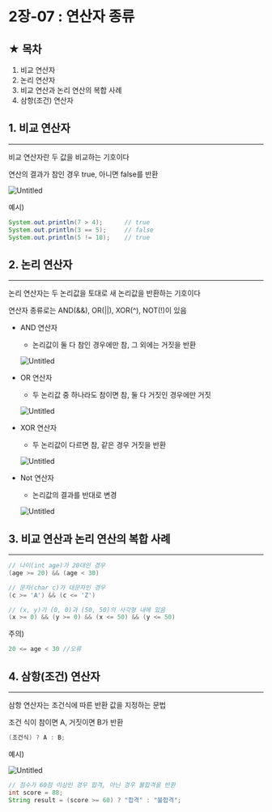 # 2장-07 : 연산자 종류

## ★ 목차

1. 비교 연산자
2. 논리 연산자
3. 비교 연산과 논리 연산의 복합 사례
4. 삼항(조건) 연산자

## 1. 비교 연산자

---

비교 연산자란 두 값을 비교하는 기호이다

연산의 결과가 참인 경우 true, 아니면 false를 반환

![Untitled](2%E1%84%8C%E1%85%A1%E1%86%BC-07%20%E1%84%8B%E1%85%A7%E1%86%AB%E1%84%89%E1%85%A1%E1%86%AB%E1%84%8C%E1%85%A1%20%E1%84%8C%E1%85%A9%E1%86%BC%E1%84%85%E1%85%B2%20be78083b140f4104806cd226dd53d8a2/Untitled.png)

 예시)

```java
System.out.println(7 > 4);      // true
System.out.println(3 == 5);     // false
System.out.println(5 != 10);    // true
```

## 2. 논리 연산자

---

논리 연산자는 두 논리값을 토대로 새 논리값을 반환하는 기호이다

연산자 종류로는 AND(&&), OR(||), XOR(^), NOT(!)이 있음

- AND 연산자
    - 논리값이 둘 다 참인 경우에만 참, 그 외에는 거짓을 반환
    
    ![Untitled](2%E1%84%8C%E1%85%A1%E1%86%BC-07%20%E1%84%8B%E1%85%A7%E1%86%AB%E1%84%89%E1%85%A1%E1%86%AB%E1%84%8C%E1%85%A1%20%E1%84%8C%E1%85%A9%E1%86%BC%E1%84%85%E1%85%B2%20be78083b140f4104806cd226dd53d8a2/Untitled%201.png)
    

 

- OR 연산자
    - 두 논리값 중 하나라도 참이면 참, 둘 다 거짓인 경우에만 거짓
    
    ![Untitled](2%E1%84%8C%E1%85%A1%E1%86%BC-07%20%E1%84%8B%E1%85%A7%E1%86%AB%E1%84%89%E1%85%A1%E1%86%AB%E1%84%8C%E1%85%A1%20%E1%84%8C%E1%85%A9%E1%86%BC%E1%84%85%E1%85%B2%20be78083b140f4104806cd226dd53d8a2/Untitled%202.png)
    

- XOR 연산자
    - 두 논리값이 다르면 참, 같은 경우 거짓을 반환
    
    ![Untitled](2%E1%84%8C%E1%85%A1%E1%86%BC-07%20%E1%84%8B%E1%85%A7%E1%86%AB%E1%84%89%E1%85%A1%E1%86%AB%E1%84%8C%E1%85%A1%20%E1%84%8C%E1%85%A9%E1%86%BC%E1%84%85%E1%85%B2%20be78083b140f4104806cd226dd53d8a2/Untitled%203.png)
    

- Not 연산자
    - 논리값의 결과를 반대로 변경
    
    ![Untitled](2%E1%84%8C%E1%85%A1%E1%86%BC-07%20%E1%84%8B%E1%85%A7%E1%86%AB%E1%84%89%E1%85%A1%E1%86%AB%E1%84%8C%E1%85%A1%20%E1%84%8C%E1%85%A9%E1%86%BC%E1%84%85%E1%85%B2%20be78083b140f4104806cd226dd53d8a2/Untitled%204.png)
    

## 3. 비교 연산과 논리 연산의 복합 사례

---

```java
// 나이(int age)가 20대인 경우
(age >= 20) && (age < 30)

// 문자(char c)가 대문자인 경우
(c >= 'A') && (c <= 'Z')

// (x, y)가 (0, 0)과 (50, 50)의 사각형 내에 있음
(x >= 0) && (y >= 0) && (x <= 50) && (y <= 50)
```

주의)

```java
20 <= age < 30 //오류
```

## 4. 삼항(조건) 연산자

---

삼항 연산자는 조건식에 따른 반환 값을 지정하는 문법

조건 식이 참이면 A, 거짓이면 B가 반환

```java
(조건식) ? A : B;
```

예시)

![Untitled](2%E1%84%8C%E1%85%A1%E1%86%BC-07%20%E1%84%8B%E1%85%A7%E1%86%AB%E1%84%89%E1%85%A1%E1%86%AB%E1%84%8C%E1%85%A1%20%E1%84%8C%E1%85%A9%E1%86%BC%E1%84%85%E1%85%B2%20be78083b140f4104806cd226dd53d8a2/Untitled%205.png)

```java
// 점수가 60점 이상인 경우 합격, 아닌 경우 불합격을 반환
int score = 88;
String result = (score >= 60) ? "합격" : "불합격";
```